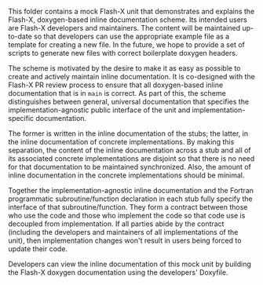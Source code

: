 This folder contains a mock Flash-X unit that demonstrates and explains the
Flash-X, doxygen-based inline documentation scheme.  Its intended users are
Flash-X developers and maintainers.  The content will be maintained up-to-date
so that developers can use the appropriate example file as a template for
creating a new file.  In the future, we hope to provide a set of scripts to
generate new files with correct boilerplate doxygen headers.

The scheme is motivated by the desire to make it as easy as possible to create
and actively maintain inline documentation.  It is co-designed with the Flash-X
PR review process to ensure that all doxygen-based inline documentation that is
in `main` is correct.  As part of this, the scheme distinguishes between
general, universal documentation that specifies the implementation-agnostic
public interface of the unit and implementation-specific documentation.

The former is written in the inline documentation of the stubs; the latter, in
the inline documentation of concrete implementations.  By making this
separation, the content of the inline documentation across a stub and all of its
associated concrete implementations are disjoint so that there is no need for
that documentation to be maintained synchronized.  Also, the amount of inline
documentation in the concrete implementations should be minimal.

Together the implementation-agnostic inline documentation and the Fortran
programmatic subroutine/function declaration in each stub fully specify the
interface of that subroutine/function.  They form a contract between those who
use the code and those who implement the code so that code use is decoupled from
implementation.  If all parties abide by the contract (including the developers
and maintainers of all implementations of the unit), then implementation changes
won't result in users being forced to update their code.

Developers can view the inline documentation of this mock unit by building the
Flash-X doxygen documentation using the developers' Doxyfile.
